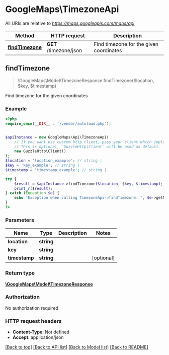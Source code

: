 # GoogleMaps\TimezoneApi

All URIs are relative to *https://maps.googleapis.com/maps/api*

Method | HTTP request | Description
------------- | ------------- | -------------
[**findTimezone**](TimezoneApi.md#findTimezone) | **GET** /timezone/json | Find timezone for the given coordinates



## findTimezone

> \GoogleMaps\Model\TimezoneResponse findTimezone($location, $key, $timestamp)

Find timezone for the given coordinates

### Example

```php
<?php
require_once(__DIR__ . '/vendor/autoload.php');


$apiInstance = new GoogleMaps\Api\TimezoneApi(
    // If you want use custom http client, pass your client which implements `GuzzleHttp\ClientInterface`.
    // This is optional, `GuzzleHttp\Client` will be used as default.
    new GuzzleHttp\Client()
);
$location = 'location_example'; // string | 
$key = 'key_example'; // string | 
$timestamp = 'timestamp_example'; // string | 

try {
    $result = $apiInstance->findTimezone($location, $key, $timestamp);
    print_r($result);
} catch (Exception $e) {
    echo 'Exception when calling TimezoneApi->findTimezone: ', $e->getMessage(), PHP_EOL;
}
?>
```

### Parameters


Name | Type | Description  | Notes
------------- | ------------- | ------------- | -------------
 **location** | **string**|  |
 **key** | **string**|  |
 **timestamp** | **string**|  | [optional]

### Return type

[**\GoogleMaps\Model\TimezoneResponse**](../Model/TimezoneResponse.md)

### Authorization

No authorization required

### HTTP request headers

- **Content-Type**: Not defined
- **Accept**: application/json

[[Back to top]](#) [[Back to API list]](../../README.md#documentation-for-api-endpoints)
[[Back to Model list]](../../README.md#documentation-for-models)
[[Back to README]](../../README.md)


